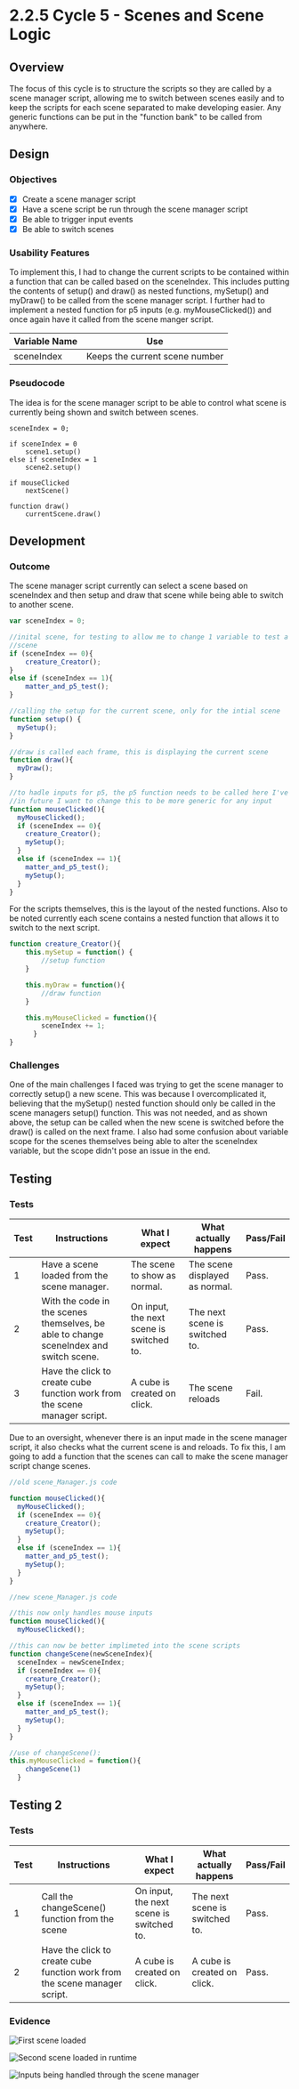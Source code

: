 # 2.2.5 Cycle 5 - Scenes and Scene Logic

## Overview

The focus of this cycle is to structure the scripts so they are called by a scene manager script, allowing me to switch between scenes easily and to keep the scripts for each scene separated to make developing easier. Any generic functions can be put in the "function bank" to be called from anywhere.

## Design

### Objectives&#x20;

* [x] Create a scene manager script
* [x] Have a scene script be run through the scene manager script
* [x] Be able to trigger input events
* [x] Be able to switch scenes

### Usability Features

To implement this, I had to change the current scripts to be contained within a function that can be called based on the sceneIndex. This includes putting the contents of setup() and draw() as nested functions, mySetup() and myDraw() to be called from the scene manager script. I further had to implement a nested function for p5 inputs (e.g. myMouseClicked()) and once again have it called from the scene manger script.

| Variable Name | Use                            |
| ------------- | ------------------------------ |
| sceneIndex    | Keeps the current scene number |

### Pseudocode

The idea is for the scene manager script to be able to control what scene is currently being shown and switch between scenes.

```
sceneIndex = 0;

if sceneIndex = 0
    scene1.setup()
else if sceneIndex = 1
    scene2.setup()
    
if mouseClicked
    nextScene()
    
function draw()
    currentScene.draw()
```

## Development

### Outcome

The scene manager script currently can select a scene based on sceneIndex and then setup and draw that scene while being able to switch to another scene.

```javascript
var sceneIndex = 0;

//inital scene, for testing to allow me to change 1 variable to test a differnt
//scene
if (sceneIndex == 0){
    creature_Creator();
}
else if (sceneIndex == 1){
    matter_and_p5_test();
}

//calling the setup for the current scene, only for the intial scene
function setup() {
  mySetup();
}

//draw is called each frame, this is displaying the current scene
function draw(){
  myDraw();
}

//to hadle inputs for p5, the p5 function needs to be called here I've found
//in future I want to change this to be more generic for any input
function mouseClicked(){
  myMouseClicked();
  if (sceneIndex == 0){
    creature_Creator();
    mySetup();
  }
  else if (sceneIndex == 1){
    matter_and_p5_test();
    mySetup();
  }
}
```

For the scripts themselves, this is the layout of the nested functions. Also to be noted currently each scene contains a nested function that allows it to switch to the next script.

```javascript
function creature_Creator(){
    this.mySetup = function() {
        //setup function
    }

    this.myDraw = function(){
        //draw function
    }

    this.myMouseClicked = function(){
        sceneIndex += 1;
      }
}
```

### Challenges

One of the main challenges I faced was trying to get the scene manager to correctly setup() a new scene. This was because I overcomplicated it, believing that the mySetup() nested function should only be called in the scene managers setup() function. This was not needed, and as shown above, the setup can be called when the new scene is switched before the draw() is called on the next frame. I also had some confusion about variable scope for the scenes themselves being able to alter the sceneIndex variable, but the scope didn't pose an issue in the end.

## Testing

### Tests

| Test | Instructions                                                                           | What I expect                            | What actually happens          | Pass/Fail |
| ---- | -------------------------------------------------------------------------------------- | ---------------------------------------- | ------------------------------ | --------- |
| 1    | Have a scene loaded from the scene manager.                                            | The scene to show as normal.             | The scene displayed as normal. | Pass.     |
| 2    | With the code in the scenes themselves, be able to change sceneIndex and switch scene. | On input, the next scene is switched to. | The next scene is switched to. | Pass.     |
| 3    | Have the click to create cube function work from the scene manager script.             | A cube is created on click.              | The scene reloads              | Fail.     |

Due to an oversight, whenever there is an input made in the scene manager script, it also checks what the current scene is and reloads. To fix this, I am going to add a function that the scenes can call to make the scene manager script change scenes.

```javascript
//old scene_Manager.js code

function mouseClicked(){
  myMouseClicked();
  if (sceneIndex == 0){
    creature_Creator();
    mySetup();
  }
  else if (sceneIndex == 1){
    matter_and_p5_test();
    mySetup();
  }
}

//new scene_Manager.js code

//this now only handles mouse inputs
function mouseClicked(){
  myMouseClicked();

//this can now be better implimeted into the scene scripts
function changeScene(newSceneIndex){
  sceneIndex = newSceneIndex;
  if (sceneIndex == 0){
    creature_Creator();
    mySetup();
  }
  else if (sceneIndex == 1){
    matter_and_p5_test();
    mySetup();
  }
}

//use of changeScene():
this.myMouseClicked = function(){
    changeScene(1)
  }
```

## Testing 2

### Tests

| Test | Instructions                                                               | What I expect                            | What actually happens          | Pass/Fail |
| ---- | -------------------------------------------------------------------------- | ---------------------------------------- | ------------------------------ | --------- |
| 1    | Call the changeScene() function from the scene                             | On input, the next scene is switched to. | The next scene is switched to. | Pass.     |
| 2    | Have the click to create cube function work from the scene manager script. | A cube is created on click.              | A cube is created on click.    | Pass.     |

### Evidence

![First scene loaded](<../.gitbook/assets/image (10) (1).png>)

![Second scene loaded in runtime](<../.gitbook/assets/image (2) (2).png>)

![Inputs being handled through the scene manager](<../.gitbook/assets/image (1) (1) (3).png>)
